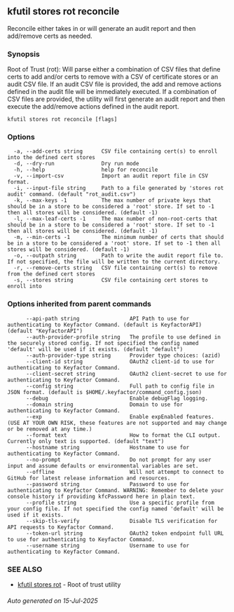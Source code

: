 ## kfutil stores rot reconcile

Reconcile either takes in or will generate an audit report and then add/remove certs as needed.

### Synopsis

Root of Trust (rot): Will parse either a combination of CSV files that define certs to
add and/or certs to remove with a CSV of certificate stores or an audit CSV file. If an audit CSV file is provided, the
add and remove actions defined in the audit file will be immediately executed. If a combination of CSV files are provided,
the utility will first generate an audit report and then execute the add/remove actions defined in the audit report.

```
kfutil stores rot reconcile [flags]
```

### Options

```
  -a, --add-certs string      CSV file containing cert(s) to enroll into the defined cert stores
  -d, --dry-run               Dry run mode
  -h, --help                  help for reconcile
  -v, --import-csv            Import an audit report file in CSV format.
  -i, --input-file string     Path to a file generated by 'stores rot audit' command. (default "rot_audit.csv")
  -k, --max-keys -1           The max number of private keys that should be in a store to be considered a 'root' store. If set to -1 then all stores will be considered. (default -1)
  -l, --max-leaf-certs -1     The max number of non-root-certs that should be in a store to be considered a 'root' store. If set to -1 then all stores will be considered. (default -1)
  -m, --min-certs -1          The minimum number of certs that should be in a store to be considered a 'root' store. If set to -1 then all stores will be considered. (default -1)
  -o, --outpath string        Path to write the audit report file to. If not specified, the file will be written to the current directory.
  -r, --remove-certs string   CSV file containing cert(s) to remove from the defined cert stores
  -s, --stores string         CSV file containing cert stores to enroll into
```

### Options inherited from parent commands

```
      --api-path string                API Path to use for authenticating to Keyfactor Command. (default is KeyfactorAPI) (default "KeyfactorAPI")
      --auth-provider-profile string   The profile to use defined in the securely stored config. If not specified the config named 'default' will be used if it exists. (default "default")
      --auth-provider-type string      Provider type choices: (azid)
      --client-id string               OAuth2 client-id to use for authenticating to Keyfactor Command.
      --client-secret string           OAuth2 client-secret to use for authenticating to Keyfactor Command.
      --config string                  Full path to config file in JSON format. (default is $HOME/.keyfactor/command_config.json)
      --debug                          Enable debugFlag logging.
      --domain string                  Domain to use for authenticating to Keyfactor Command.
      --exp                            Enable expEnabled features. (USE AT YOUR OWN RISK, these features are not supported and may change or be removed at any time.)
      --format text                    How to format the CLI output. Currently only text is supported. (default "text")
      --hostname string                Hostname to use for authenticating to Keyfactor Command.
      --no-prompt                      Do not prompt for any user input and assume defaults or environmental variables are set.
      --offline                        Will not attempt to connect to GitHub for latest release information and resources.
      --password string                Password to use for authenticating to Keyfactor Command. WARNING: Remember to delete your console history if providing kfcPassword here in plain text.
      --profile string                 Use a specific profile from your config file. If not specified the config named 'default' will be used if it exists.
      --skip-tls-verify                Disable TLS verification for API requests to Keyfactor Command.
      --token-url string               OAuth2 token endpoint full URL to use for authenticating to Keyfactor Command.
      --username string                Username to use for authenticating to Keyfactor Command.
```

### SEE ALSO

* [kfutil stores rot](kfutil_stores_rot.md)	 - Root of trust utility

###### Auto generated on 15-Jul-2025
